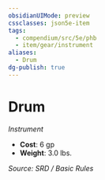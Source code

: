 ```yaml
---
obsidianUIMode: preview
cssclasses: json5e-item
tags:
  - compendium/src/5e/phb
  - item/gear/instrument
aliases:
  - Drum
dg-publish: true
---
```

# Drum
*Instrument*  

- **Cost**: 6 gp
- **Weight**: 3.0 lbs.

*Source: SRD / Basic Rules*